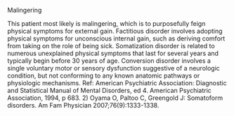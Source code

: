 Malingering

This patient most likely is malingering, which is to purposefully feign physical symptoms for external gain.  Factitious disorder involves adopting physical symptoms for unconscious internal gain, such as deriving comfort from taking on the role of being sick.  Somatization disorder is related to numerous unexplained physical symptoms that last for several years and typically begin before 30 years of age.  Conversion disorder involves a single voluntary motor or sensory dysfunction suggestive of a neurologic condition, but not conforming to any known anatomic pathways or physiologic mechanisms. Ref: American Psychiatric Association: Diagnostic and Statistical Manual of Mental Disorders, ed 4. American Psychiatric Association, 1994, p 683.  2) Oyama O, Paltoo C, Greengold J: Somatoform disorders. Am Fam Physician 2007;76(9):1333-1338.